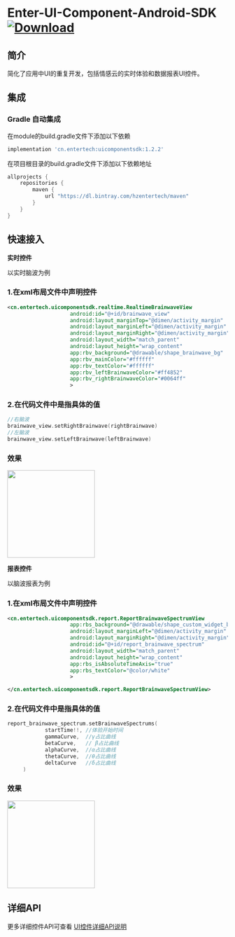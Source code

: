 # Enter-UI-Component-Android-SDK [![Download](https://api.bintray.com/packages/hzentertech/maven/uicomponentsdk/images/download.svg) ](https://bintray.com/hzentertech/maven/uicomponentsdk/_latestVersion)

## 简介

简化了应用中UI的重复开发，包括情感云的实时体验和数据报表UI控件。

## 集成

### Gradle 自动集成

在module的build.gradle文件下添加以下依赖

```groovy
implementation 'cn.entertech:uicomponentsdk:1.2.2'
```

在项目根目录的build.gradle文件下添加以下依赖地址

```groovy
allprojects {
    repositories {
        maven {
            url "https://dl.bintray.com/hzentertech/maven"
        }
    }
}
```

## 快速接入
**实时控件**

以实时脑波为例
### 1.在xml布局文件中声明控件

```xml
<cn.entertech.uicomponentsdk.realtime.RealtimeBrainwaveView
                    android:id="@+id/brainwave_view"
                    android:layout_marginTop="@dimen/activity_margin"
                    android:layout_marginLeft="@dimen/activity_margin"
                    android:layout_marginRight="@dimen/activity_margin"
                    android:layout_width="match_parent"
                    android:layout_height="wrap_content"
                    app:rbv_background="@drawable/shape_brainwave_bg"
                    app:rbv_mainColor="#ffffff"
                    app:rbv_textColor="#ffffff"
                    app:rbv_leftBrainwaveColor="#ff4852"
                    app:rbv_rightBrainwaveColor="#0064ff"
                    >
```

### 2.在代码文件中是指具体的值

```kotlin
//右脑波
brainwave_view.setRightBrainwave(rightBrainwave)
//左脑波
brainwave_view.setLeftBrainwave(leftBrainwave)
```

### 效果
<img src="https://github.com/Entertech/Enter-UIComponent-Android-SDK/blob/master/image/%E6%95%88%E6%9E%9C2.png" width="200"/>

**报表控件**

以脑波报表为例
### 1.在xml布局文件中声明控件

```xml
<cn.entertech.uicomponentsdk.report.ReportBrainwaveSpectrumView
                    app:rbs_background="@drawable/shape_custom_widget_bg"
                    android:layout_marginLeft="@dimen/activity_margin"
                    android:layout_marginRight="@dimen/activity_margin"
                    android:id="@+id/report_brainwave_spectrum"
                    android:layout_width="match_parent"
                    android:layout_height="wrap_content"
                    app:rbs_isAbsoluteTimeAxis="true"
                    app:rbs_textColor="@color/white"
                    >

</cn.entertech.uicomponentsdk.report.ReportBrainwaveSpectrumView>

```

### 2.在代码文件中是指具体的值

```kotlin
report_brainwave_spectrum.setBrainwaveSpectrums(
            startTime!!, //体验开始时间
            gammaCurve,  //γ占比曲线
            betaCurve,   // β占比曲线
            alphaCurve,  //α占比曲线
            thetaCurve,  //θ占比曲线
            deltaCurve   //δ占比曲线
     )

```

### 效果
<img src="https://github.com/Entertech/Enter-UIComponent-Android-SDK/blob/master/image/%E6%95%88%E6%9E%9C1.png" width="200"/>

## 详细API
更多详细控件API可查看 [UI控件详细API说明](https://github.com/Entertech/Enter-UIComponent-Android-SDK/blob/master/Entertech%20UI%E6%8E%A7%E4%BB%B6%E8%AF%A6%E7%BB%86API%E8%AF%B4%E6%98%8E.md)

